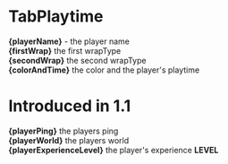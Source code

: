 # TabPlaytime
**{playerName}** - the player name
<br>**{firstWrap}** the first wrapType
<br>**{secondWrap}** the second wrapType
<br>**{colorAndTime}** the color and the player's playtime

# Introduced in **1.1**
**{playerPing}** the players ping
<br>**{playerWorld}** the players world
<br> **{playerExperienceLevel}** the player's experience **LEVEL**